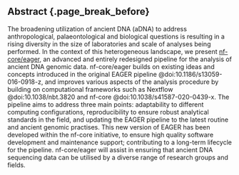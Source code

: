 ## Abstract {.page_break_before}

The broadening utilization of ancient DNA (aDNA) to address anthropological,
palaeontological and biological questions is resulting in a rising diversity in
the size of laboratories and scale of analyses being performed. In the context
of this heterogeneous landscape, we present
[nf-core/eager](https://github.com/nf-core/eager), an advanced and entirely
redesigned pipeline for the analysis of ancient DNA genomic data. nf-core/eager
builds on existing ideas and concepts introduced in the original EAGER
pipeline @doi:10.1186/s13059-016-0918-z, and improves various aspects of the
analysis procedure by building on computational frameworks such as
Nextflow @doi:10.1038/nbt.3820 and nf-core @doi:10.1038/s41587-020-0439-x.
The pipeline aims to address three main points: adaptability to different
computing configurations, reproducibility to ensure robust analytical standards
in the field, and updating the EAGER pipeline to the latest routine and ancient
genomic practises. This new version of EAGER has been developed within the
nf-core initiative, to ensure high quality software development and maintenance
support; contributing to a long-term lifecycle for the pipeline. nf-core/eager
will assist in ensuring that ancient DNA sequencing data can be utilised by a diverse range of
research groups and fields.
